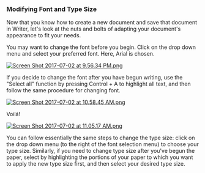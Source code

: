 
### Modifying Font and Type Size

Now that you know how to create a new document and save that document in Writer, let's look at the nuts and bolts of adapting your document's appearance to fit your needs.

You may want to change the font before you begin. Click on the drop down menu and select your preferred font. Here, Arial is chosen.

[![Screen Shot 2017-07-02 at 9.56.34 PM.png](https://s19.postimg.org/m2j04cywz/Screen_Shot_2017-07-02_at_9.56.34_PM.png)](https://postimg.org/image/emjqikb7j/)

If you decide to change the font after you have begun writing, use the "Select all" function by pressing Control + A to highlight all text, and then follow the same procedure for changing font.

[![Screen Shot 2017-07-02 at 10.58.45 AM.png](https://s19.postimg.org/obfk4nzk3/Screen_Shot_2017-07-02_at_10.58.45_AM.png)](https://postimg.org/image/c9k6aiqbj/)

Voilá!

[![Screen Shot 2017-07-02 at 11.05.17 AM.png](https://s19.postimg.org/uex4okptv/Screen_Shot_2017-07-02_at_11.05.17_AM.png)](https://postimg.org/image/4w4sbk69r/)

You can follow essentially the same steps to change the type size: click on the drop down menu (to the right of the font selection menu) to choose your type size. Similarly, if you need to change type size after you've begun the paper, select by highlighting the portions of your paper to which you want to apply the new type size first, and then select your desired type size.

